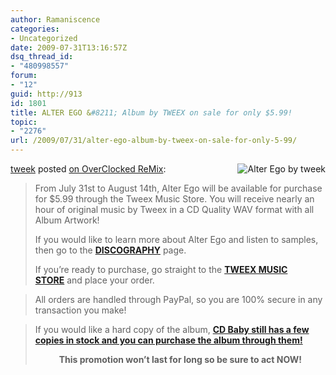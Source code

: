 ```yaml
---
author: Ramaniscence
categories:
- Uncategorized
date: 2009-07-31T13:16:57Z
dsq_thread_id:
- "480998557"
forum:
- "12"
guid: http://913
id: 1801
title: ALTER EGO &#8211; Album by TWEEX on sale for only $5.99!
topic:
- "2276"
url: /2009/07/31/alter-ego-album-by-tweex-on-sale-for-only-5-99/
---
```


<img src="images/newsMisc/tweek-alterEgo.png" alt="Alter Ego by tweek" align="right" border="0" />
  
<a href="http://www.ocremix.org/artist/4730/tweek" target="_blank">tweek</a> posted <a href="http://www.ocremix.org/forums/showthread.php?p=574213" target="_blank">on OverClocked ReMix</a>:

> From July 31st to August 14th, Alter Ego will be available for purchase for $5.99 through the Tweex Music Store. You will receive nearly an hour of original music by Tweex in a CD Quality WAV format with all Album Artwork!
> 
> If you would like to learn more about Alter Ego and listen to samples, then go to the <a href="http://tweexmusic.com/tm/discography/" target="_blank"><strong>DISCOGRAPHY</strong></a> page.
> 
> If you’re ready to purchase, go straight to the <a href="http://tweexmusic.com/store/" target="_blank"><strong>TWEEX MUSIC STORE</strong></a> and place your order.

> All orders are handled through PayPal, so you are 100% secure in any transaction you make!
  
> If you would like a hard copy of the album, [**CD Baby still has a few copies in stock and you can purchase the album through them!**](http://cdbaby.com/tweex)
> 
> <div align="center">
>   <strong>This promotion won’t last for long so be sure to act NOW!</strong>
> </div>